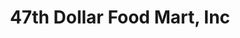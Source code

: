 ---
title: "47th Dollar Food Mart, Inc"
url: /chicago/47th-dollar-food-mart-inc/
shop: convenience
---
